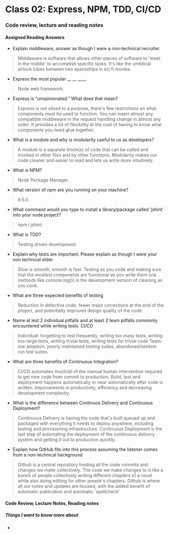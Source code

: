# Class 02: Express, NPM, TDD, CI/CD

### Code review, lecture and reading notes


#### Assigned Reading Answers

- Explain middleware, answer as though I were a non-technical recruiter.

> Middleware is software that allows other pieces of software to 'meet in the middle' to accomplish specific tasks.  It's like the umbilical airlock tubes between two spaceships in sci fi movies.

- Express the most popular __ __ ____.

> Node web framework.

- Express is “unopinionated.” What does that mean?

> Express is not siloed to a purpose, there's few restrictions on what components must be used to function.  You can insert almost any compatible middleware in the request handling change in almost any order.  It provides a lot of flexibility at the cost of having to know what components you need glue together.

- What is a module and why is modularity useful to us as developers?

> A module is a separate block(s) of code that can be called and invoked in other files and by other functions.  Modularity makes our code cleaner and easier to read and lets us write more intuitively.

- What is NPM?

> Node Package Manager.

- What version of npm are you running on your machine?

> 9.5.0

- What command would you type to install a library/package called ‘jshint’ into your node project?

> npm i jshint

- What is TDD?

> Testing driven development.

- Explain why tests are important. Please explain as though I were your non technical elder.

> Slow is smooth, smooth is fast.  Testing as you code and making sure that the smallest components are functional as you write them (via methods like console.log()) is the development version of cleaning as you cook.  

- What are three expected benefits of testing

> Reduction in defective code, fewer major corrections at the end of the project, and potentially improved design quality of the code.

- Name at lest 2 individual pitfalls and at least 2 team pitfalls commonly encountered while writing tests.
CI/CD

> Individual: forgetting to test frequently, writing too many tests, writing too-large tests, writing trivial tests, writing tests for trivial code
> Team: low adoption, poorly maintained testing suites, abandoned/seldom run test suites.

- What are three benefits of Continuous Integration?

> CI/CD automates much/all of the manual human intervention required to get new code from commit to production.
> Build, test and deployment happens automatically or near automatically after code is written.
> Improvements in productivity, efficiency and decreasing development complexity.

- What is the difference between Continuos Delivery and Continuous Deployment?

> Continuous Delivery is having the code that's built queued up and packaged with everything it needs to deploy anywhere, including testing and provisioning infrastructure.  Continuous Deployment is the last step of automating the deployment of the continuous delivery system and getting it out to production quickly.

- Explain how GitHub fits into this process assuming the listener comes from a non-technical background

> Github is a central repository hosting all the code commits and changes we make collectively.  The code we make changes to is like a bunch of people collectively writing different chapters of a novel while also doing editing for other people's chapters.  Github is where all our notes and updates are housed, with the added benefit of automatic publication and automatic 'spellcheck'


#### Code Review, Lecture Notes, Reading notes



##### Things I want to know more about

- 